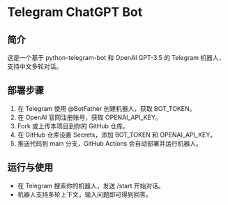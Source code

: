 # Telegram ChatGPT Bot

## 简介
这是一个基于 python-telegram-bot 和 OpenAI GPT-3.5 的 Telegram 机器人，支持中文多轮对话。

## 部署步骤
1. 在 Telegram 使用 @BotFather 创建机器人，获取 BOT_TOKEN。
2. 在 OpenAI 官网注册账号，获取 OPENAI_API_KEY。
3. Fork 或上传本项目到你的 GitHub 仓库。
4. 在 GitHub 仓库设置 Secrets，添加 BOT_TOKEN 和 OPENAI_API_KEY。
5. 推送代码到 main 分支，GitHub Actions 会自动部署并运行机器人。

## 运行与使用
- 在 Telegram 搜索你的机器人，发送 /start 开始对话。
- 机器人支持多轮上下文，输入问题即可得到回答。

